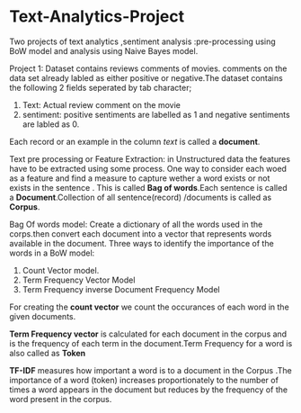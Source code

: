 # Text-Analytics-Project
Two projects of text analytics ,sentiment analysis :pre-processing using BoW model and analysis using Naive Bayes model.

Project 1:
Dataset contains reviews comments of movies. comments on the data set already labled as either positive or negative.The dataset contains the following 2 fields seperated by tab character;
1. Text: Actual review comment on the movie
2. sentiment: positive sentiments are labelled as 1 and negative sentiments are labled as 0.

Each record or an example in the column _text_ is called a **document**.

Text pre processing or Feature Extraction:
 in Unstructured data the features have to be extracted using some process. One way to consider each woed as a feature and find a measure to capture wether a word exists or not exists in the sentence . This is called **Bag of words**.Each sentence is called a **Document**.Collection of all sentence(record) /documents is called as **Corpus**.
 
 Bag Of words model:
 Create a dictionary of all the words used in the corps.then convert each document into a vector that represents words available in the document.
 Three ways to identify the importance of the words in a BoW model:
 1. Count Vector model.
 2. Term Frequency Vector Model
 3. Term Frequency inverse Document Frequency Model
 
 For creating the **count vector** we count the occurances of each word in the given documents.
 
**Term Frequency vector** is calculated for each document in the corpus and is the frequency of each term in the document.Term Frequency for a word is also called as **Token**

**TF-IDF** measures how important a word is to a document in the Corpus .The importance of a word (token) increases proportionately to the number of times a word appears in the document but reduces by the frequency of the word present in the corpus.


 
 
 

